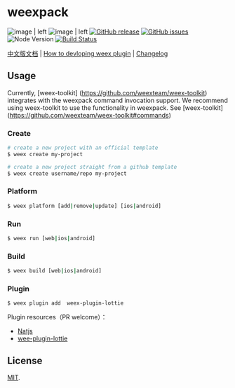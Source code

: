 # weexpack

![image | left](https://img.shields.io/badge/PRs-welcome-brightgreen.svg "")
![image | left](https://img.shields.io/badge/license-Apache--2.0-brightgreen.svg "")
[![GitHub release](https://img.shields.io/github/release/weexteam/weex-pack.svg)](https://github.com/weexteam/weex-pack/releases)  [![GitHub issues](https://img.shields.io/github/issues/weexteam/weex-pack.svg)](https://github.com/weexteam/weex-pack/issues)
![Node Version](https://img.shields.io/node/v/weex-pack.svg "Node Version")
[![Build Status](https://travis-ci.org/weexteam/weex-pack.svg?branch=master)](https://travis-ci.org/weexteam/weex-pack)

[中文版文档](./README.zh.md)
|
[How to devloping weex plugin](./doc/en/how-to-devloping-weex-plugin.md)
|
[Changelog](./CHANGELOG.md)

## Usage

Currently, [weex-toolkit] (https://github.com/weexteam/weex-toolkit) integrates with the weexpack command invocation support. We recommend using weex-toolkit to use the functionality in weexpack. See [weex-toolkit] (https://github.com/weexteam/weex-toolkit#commands)

### Create

```bash
# create a new project with an official template
$ weex create my-project

# create a new project straight from a github template
$ weex create username/repo my-project
```

### Platform

``` bash
$ weex platform [add|remove|update] [ios|android]

```
### Run

``` bash
$ weex run [web|ios|android]
```

### Build
``` bash
$ weex build [web|ios|android]
```

### Plugin

```
$ weex plugin add  weex-plugin-lottie
```

Plugin resources（PR welcome）：
- [Natjs](https://github.com/natjs/nat)
- [wee-plugin-lottie](https://github.com/acton393/WeexLottie)

## License

[MIT](./LICENSE).
